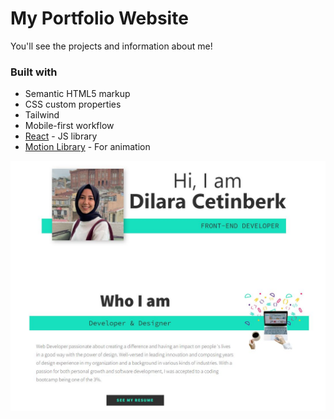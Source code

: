 # My Portfolio Website

You'll see the projects and information about me! 

### Built with

- Semantic HTML5 markup
- CSS custom properties
- Tailwind
- Mobile-first workflow
- [React](https://reactjs.org/) - JS library
- [Motion Library](https://www.framer.com/motion/) - For animation

![website-ss](src/assets/ss.JPG)


